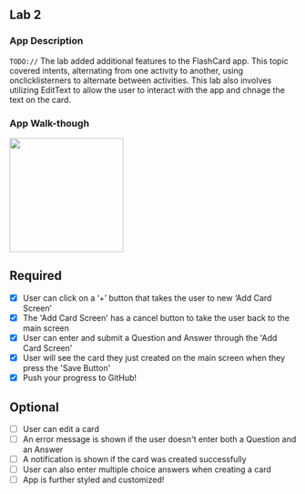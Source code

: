## Lab 2

### App Description
`TODO://` The lab added additional features to the FlashCard app. This topic covered intents, alternating from one activity to another,
using onclicklisterners to alternate between activities. This lab also involves utilizing EditText to allow the user to interact with the 
app and chnage the text on the card. 

### App Walk-though
<img src="https://imgur.com/mEL5M7e" width=200><br>

## Required
- [x] User can click on a ‘+’ button that takes the user to new ‘Add Card Screen’
- [x] The 'Add Card Screen' has a cancel button to take the user back to the main screen
- [x] User can enter and submit a Question and Answer through the 'Add Card Screen'
- [x] User will see the card they just created on the main screen when they press the 'Save Button'
- [x] Push your progress to GitHub!

## Optional
- [ ] User can edit a card
- [ ] An error message is shown if the user doesn't enter both a Question and an Answer
- [ ] A notification is shown if the card was created successfully
- [ ] User can also enter multiple choice answers when creating a card
- [ ] App is further styled and customized!
